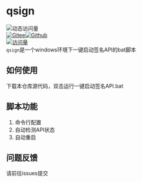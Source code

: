 # qsign
![动态访问量](https://count.getloli.com/get/@wuliya336-qsign?theme=rule34)<br>
[![Gitee](https://img.shields.io/badge/qsign-1?style=for-the-badge&logo=gitee&color=rgb(218%2C16%2C30))](https://gitee.com/wuliya336/qsign)[![Github](https://img.shields.io/badge/qsign-1?style=for-the-badge&logo=github&color=rgb(0%2C0%2C0))](https://github.com/wuliya336/qsign)<br>
[![访问量](https://profile-counter.glitch.me/qsign/count.svg)](https://github.com/wuliya336/qsign)<br>
`qsign`是一个windows环境下一键启动签名API的bat脚本
## 如何使用
下载本仓库源代码，双击运行一键启动签名API.bat
## 脚本功能
1. 命令行配置
2. 自动检测API状态
3. 自动重启
## 问题反馈
请前往issues提交